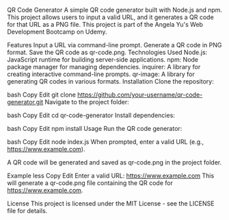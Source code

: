 QR Code Generator
A simple QR code generator built with Node.js and npm. This project allows users to input a valid URL, and it generates a QR code for that URL as a PNG file. This project is part of the Angela Yu's Web Development Bootcamp on Udemy.

Features
Input a URL via command-line prompt.
Generate a QR code in PNG format.
Save the QR code as qr-code.png.
Technologies Used
Node.js: JavaScript runtime for building server-side applications.
npm: Node package manager for managing dependencies.
inquirer: A library for creating interactive command-line prompts.
qr-image: A library for generating QR codes in various formats.
Installation
Clone the repository:

bash
Copy
Edit
git clone https://github.com/your-username/qr-code-generator.git
Navigate to the project folder:

bash
Copy
Edit
cd qr-code-generator
Install dependencies:

bash
Copy
Edit
npm install
Usage
Run the QR code generator:

bash
Copy
Edit
node index.js
When prompted, enter a valid URL (e.g., https://www.example.com).

A QR code will be generated and saved as qr-code.png in the project folder.

Example
less
Copy
Edit
Enter a valid URL: https://www.example.com
This will generate a qr-code.png file containing the QR code for https://www.example.com.

License
This project is licensed under the MIT License - see the LICENSE file for details.

